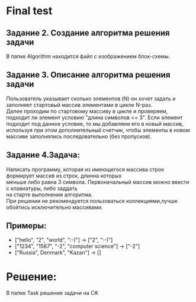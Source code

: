 # Final test
## Задание 2. Создание алгоритма решения задачи
В папке Algorithm находится файл с изображением блок-схемы.

## Задание 3. Описание алгоритма решения задачи
Пользователь указывает сколько элементов (N) он хочет задать и заполняет стартовый массив элементами в цикле N-раз.<br>
Далее проходим по стартовому массиву в цикле и проверяем, подходит ли элемент условию "длина символов <= 3". Если элемент подходит под данное условие, то мы добавляем его в новый массив, используя при этом дополнительный счетчик, чтобы элементы в новом массиве заполнялись последовательно (без пропусков).

## Задание 4.Задача:
Написать программу, которая из имеющегося массива строк формирует массив из строк, длинна которых<br> меньше либо равна 3 символа.
Первоначальный массив можно ввести с клавиатуры, либо заддать <br>на старте выполнения алгоритма.<br>
При решении не рекомендуется пользоваться коллекциями,лучше обойтись исключительно массивами.

## Примеры:
* ["hello", "2", "world", ":-)"] -> ["2", ":-)"]
* ["1234", "1567", "-2", "computer science"] -> ["-2"]
* ["Russia", Denmark", "Kazan"] -> []

# Решение:

В папке Task решение задачи на C#. <br>
